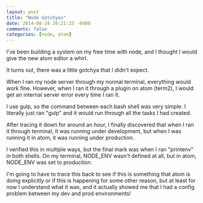 ```yaml
---
layout: post
title: "Node Gotchyas"
date: 2014-08-24 20:21:33 -0400
comments: false
categories: [node, atom]
---
```


I've been building a system on my free time with node, and I thought I would
give the new atom editor a whirl.

It turns out, there was a little gotchya that I didn't expect.

<!-- more -->

When I ran my node server through my normal terminal, everything would work
fine. However, when I ran it through a plugin on atom (term2), I would get an
internal server error every time I ran it.

I use gulp, so the command between each bash shell was very simple. I literally
just ran "gulp" and it would run through all the tasks I had created.

After tracing it down for around an hour, I finally discovered that when I
ran it through terminal, it was running under development, but when I was
running it in atom, it was running under production.

I verified this in multiple ways, but the final mark was when I ran "printenv"
in both shells. On my terminal, NODE_ENV wasn't defined at all, but in atom,
NODE_ENV was set to production.

I'm going to have to trace this back to see if this is something that atom is
doing explicitly or if this is happening for some other reason, but at least
for now I understand what it was, and it actually showed me that I had a config
problem between my dev and prod environments!
